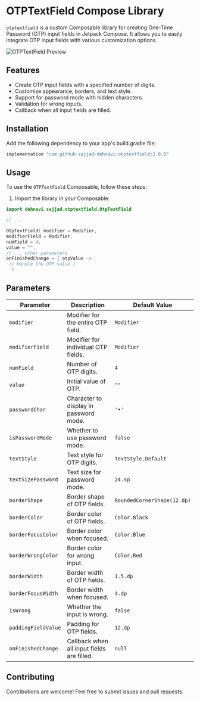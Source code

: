 
# OTPTextField Compose Library

`otptextfield` is a custom Composable library for creating One-Time Password (OTP) input fields in Jetpack Compose. It allows you to easily integrate OTP input fields with various customization options.

![OTPTextField Preview](preview.gif)

## Features

- Create OTP input fields with a specified number of digits.
- Customize appearance, borders, and text style.
- Support for password mode with hidden characters.
- Validation for wrong inputs.
- Callback when all input fields are filled.

## Installation

Add the following dependency to your app's build.gradle file:

```gradle
implementation "com.github.sajjad-dehnavi:otptextfield:1.0.0"
```
## Usage

To use the `OTPTextField` Composable, follow these steps:

1. Import the library in your Composable:

```kotlin
import dehnavi.sajjad.otptextfield.OtpTextField

// ... 

OtpTextField( modifier = Modifier, 
modifierField = Modifier,
numField = 4,
value = "", 
// ... other parameters
onFinishedChange = { otpValue -> 
 // Handle the OTP value }
  )
```

## Parameters

| Parameter           | Description                                        | Default Value    |
|---------------------|----------------------------------------------------|------------------|
| `modifier`          | Modifier for the entire OTP field.                | `Modifier`       |
| `modifierField`     | Modifier for individual OTP fields.               | `Modifier`       |
| `numField`          | Number of OTP digits.                             | `4`              |
| `value`             | Initial value of OTP.                             | `""`             |
| `passwordChar`      | Character to display in password mode.            | `'•'`            |
| `isPasswordMode`    | Whether to use password mode.                     | `false`           |
| `textStyle`         | Text style for OTP digits.                        | `TextStyle.Default` |
| `textSizePassword`  | Text size for password mode.                      | `24.sp`          |
| `borderShape`       | Border shape of OTP fields.                       | `RoundedCornerShape(12.dp)` |
| `borderColor`       | Border color of OTP fields.                       | `Color.Black`    |
| `borderFocusColor`  | Border color when focused.                        | `Color.Blue`     |
| `borderWrongColor`  | Border color for wrong input.                     | `Color.Red`      |
| `borderWidth`       | Border width of OTP fields.                       | `1.5.dp`           |
| `borderFocusWidth`  | Border width when focused.                        | `4.dp`           |
| `isWrong`           | Whether the input is wrong.                      | `false`           |
| `paddingFieldValue` | Padding for OTP fields.                           | `12.dp`          |
| `onFinishedChange`  | Callback when all input fields are filled.        | `null`           |

## Contributing

Contributions are welcome! Feel free to submit issues and pull requests.

<!--## License

This library is released under the MIT License.-->
